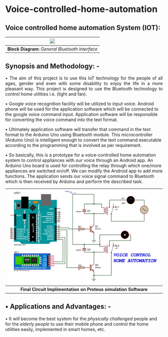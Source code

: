 # Voice-controlled-home-automation

## Voice controlled home automation System (IOT):

| ![](image2.JPG) | 
|:--:| 
| **Block Diagram:** *General Bluetooth interface* |

## Synopsis and Methodology: -
<p align="justify"> 
• The aim of this project is to use this IoT technology for the people of all ages, gender and even with some disability to enjoy the life in a more pleasant way. This project is designed to use the Bluetooth technology to control home utilities i.e. (light and fan). 

• Google voice recognition facility will be utilized to input voice. Android phone will be used for the application software which will be connected to the google voice command input. Application software will be responsible for converting the voice command into the text format. 

• Ultimately application software will transfer that command in the text format to the Arduino Uno using Bluetooth module. This microcontroller (Arduino Uno) is intelligent enough to convert the text command executable according to the programming that is involved as per requirement. 

• So basically, this is a prototype for a voice-controlled home automation system to control appliances with our voice through an Android app. An Arduino Uno board is used for controlling the relay through which one/more appliances are switched on/off. We can modify the Android app to add more functions. The application sends our voice signal command to Bluetooth which is then received by Arduino and perform the described task. </p>



| ![](image1.JPG) | 
|:--:| 
| **Final Circuit Implimentation on Proteus simulation Software** |


## • Applications and Advantages: -

• It will become the best system for the _physically challenged_ people and for the _elderly people_ to use their mobile phone and control the home utilities easily, implemented in smart homes, etc.
